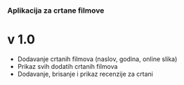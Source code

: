 ### Aplikacija za crtane filmove
# v 1.0
- Dodavanje crtanih filmova (naslov, godina, online slika)
- Prikaz svih dodatih crtanih filmova
- Dodavanje, brisanje i prikaz recenzije za crtani
